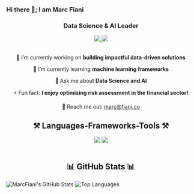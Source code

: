 ### Hi there 👋; I am Marc Fiani

<!--
**marcNY/marcNY** is a ✨ _special_ ✨ repository because its `README.md` (this file) appears on your GitHub profile.

Here are some ideas to get you started:

- 🔭 I’m currently working on ...
- 🌱 I’m currently learning ...
- 👯 I’m looking to collaborate on ...
- 🤔 I’m looking for help with ...
- 💬 Ask me about ...
- 📫 How to reach me: ...
- 😄 Pronouns: ...
- ⚡ Fun fact: ...

<h1 align="center">
  <img src="https://readme-typing-svg.herokuapp.com/?font=Righteous&size=35&center=true&vCenter=true&width=500&height=70&duration=4000&lines=Hey+there!+👋;+I'm+Marc+Fiani!;" />
</h1>


-->



<h3 align="center">Data Science & AI Leader</h3>

<div align="center"> 
  <a href="mailto:marc@fiani.co" target="_blank">
    <img src="https://img.shields.io/badge/Email-8B89CC?style=for-the-badge&logo=protonmail&logoColor=white" target="_blank" />
  </a> 
  <a href="https://www.linkedin.com/in/marcfiani/" target="_blank">
    <img src="https://img.shields.io/badge/LinkedIn-0077B5?style=for-the-badge&logo=linkedin&logoColor=white" target="_blank" />
  </a>
</div>

<br>

<div align="center">
 
 🔭 I’m currently working on **building impactful data-driven solutions**
 
 🌱 I’m currently learning **machine learning frameworks**

💬 Ask me about **Data Science and AI**

⚡ Fun fact: **I enjoy optimizing risk assessment in the financial sector!**

📧 Reach me out: marc@fiani.co

 </div>

<h2 align="center">⚒️ Languages-Frameworks-Tools ⚒️</h2>
<div align="center">
    <img src="https://skillicons.dev/icons?i=python,mysql,aws,docker" />
    <img src="https://skillicons.dev/icons?i=nextjs,github,vscode" /><br>
</div>

<br/>

<h2 align="center">📊 GitHub Stats 📊</h2>

![MarcFiani's GitHub Stats](https://github-readme-stats.vercel.app/api?username=marcNY&show_icons=true&theme=radical)
![Top Languages](https://github-readme-stats.vercel.app/api/top-langs/?username=marcNY&show_icons=true&theme=radical)

